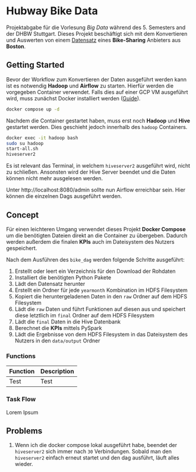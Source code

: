 # Hubway Bike Data

Projektabgabe für die Vorlesung _Big Data_ während des 5. Semesters and der DHBW Stuttgart. Dieses Projekt beschäftigt sich mit dem Konvertieren und Auswerten von einem [Datensatz](https://www.kaggle.com/datasets/acmeyer/hubway-data) eines **Bike-Sharing** Anbieters aus **Boston**.

## Getting Started

Bevor der Workflow zum Konvertieren der Daten ausgeführt werden kann ist es notwendig **Hadoop** und **Airflow** zu starten. Hierfür werden die vorgegeben Container verwendet. Falls dies auf einer GCP VM ausgeführt wird, muss zunächst Docker installiert werden ([Guide](https://docs.docker.com/engine/install/ubuntu/)).

```bash
docker compose up -d
```

Nachdem die Container gestartet haben, muss erst noch **Hadoop** und **Hive** gestartet werden. Dies geschieht jedoch innerhalb des `hadoop` Containers.

```bash
docker exec -it hadoop bash
sudo su hadoop
start-all.sh
hiveserver2
```

Es ist relevant das Terminal, in welchem `hiveserver2` ausgeführt wird, nicht zu schließen. Ansonsten wird der Hive Server beendet und die Daten können nicht mehr ausgelesen werden.

Unter http://localhost:8080/admin sollte nun Airflow erreichbar sein. Hier können die einzelnen Dags ausgeführt werden.

## Concept

Für einen leichteren Umgang verwendet dieses Projekt **Docker Compose** um die benötigten Dateien direkt an die Container zu übergeben. Dadurch werden außerdem die finalen **KPIs** auch im Dateisystem des Nutzers gespeichert.

Nach dem Ausführen des `bike_dag` werden folgende Schritte ausgeführt:

1. Erstellt oder leert ein Verzeichnis für den Download der Rohdaten
2. Installiert die benötigten Python Pakete
3. Lädt den Datensatz herunter
4. Erstellt ein Ordner für jede `yearmonth` Kombination im HDFS Filesystem
5. Kopiert die heruntergeladenen Daten in den `raw` Ordner auf dem HDFS Filesystem
6. Lädt die `raw` Daten und führt Funktionen auf diesen aus und speichert diese letztlich im `final` Ordner auf dem HDFS Filesystem
7. Lädt die `final` Daten in die Hive Datenbank
8. Berechnet die **KPIs** mittels PySpark
9. Lädt die Ergebnisse von dem HDFS Filesystem in das Dateisystem des Nutzers in den `data/output` Ordner

### Functions

| Function | Description |
| -------- | ----------- |
| Test     | Test        |

### Task Flow

Lorem Ipsum

## Problems

1. Wenn ich die docker compose lokal ausgeführt habe, beendet der `hiveserver2` sich immer nach `30` Verbindungen. Sobald man den `hiveserver2` einfach erneut startet und den dag ausführt, läuft alles wieder.
